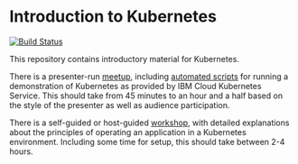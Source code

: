 # Introduction to Kubernetes

[![Build Status](https://travis-ci.org/IBM/kube101.svg?branch=master)](https://travis-ci.org/IBM/kube101)

This repository contains introductory material for Kubernetes.

There is a presenter-run [meetup], including [automated scripts] for running a demonstration of Kubernetes as provided by IBM Cloud Kubernetes Service. This should take from 45 minutes to an hour and a half based on the style of the presenter as well as audience participation.

There is a self-guided or host-guided [workshop], with detailed explanations about the principles of operating an application in a Kubernetes environment. Including some time for setup, this should take between 2-4 hours.

[meetup]: ./presentation/meetup.pptx
[automated scripts]: ./presentation/scripts
[workshop]: https://ibm.github.io/kube101/
